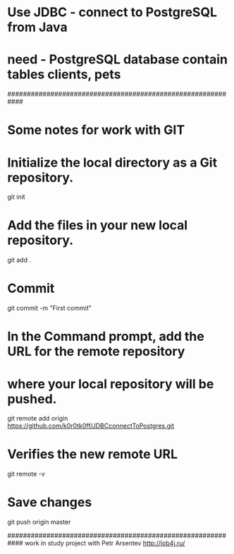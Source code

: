 # Use JDBC - connect to PostgreSQL from Java
# need - PostgreSQL database contain tables clients, pets 

############################################################
# Some notes for work with GIT

# Initialize the local directory as a Git repository.
git init

# Add the files in your new local repository.
git add .

# Commit
git commit -m "First commit"

# In the Command prompt, add the URL for the remote repository 
# where your local repository will be pushed.
git remote add origin https://github.com/k0r0tk0ff/JDBCconnectToPostgres.git

# Verifies the new remote URL
git remote -v

# Save changes
git push origin master




############################################################ 
work in study project with Petr Arsentev 
http://job4j.ru/